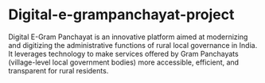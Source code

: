 # Digital-e-grampanchayat-project
Digital E-Gram Panchayat is an innovative platform aimed at modernizing and digitizing the administrative functions of rural local governance in India. It leverages technology to make services offered by Gram Panchayats (village-level local government bodies) more accessible, efficient, and transparent for rural residents.
